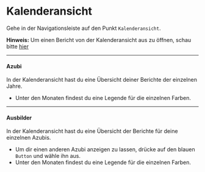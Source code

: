 # Kalenderansicht

Gehe in der Navigationsleiste auf den Punkt `Kalenderansicht`.

**Hinweis:** Um einen Bericht von der Kalenderansicht aus zu öffnen, schau bitte [hier](/Allgemein/Bericht-ansehen)

---

#### Azubi
In der Kalenderansicht hast du eine Übersicht deiner Berichte der einzelnen Jahre.

  - Unter den Monaten findest du eine Legende für die einzelnen Farben.

---

#### Ausbilder
In der Kalenderansicht hast du eine Übersicht der Berichte für deine einzelnen Azubis.

  - Um dir einen anderen Azubi anzeigen zu lassen, drücke auf den blauen `Button` und wähle ihn aus.
  - Unter den Monaten findest du eine Legende für die einzelnen Farben.
